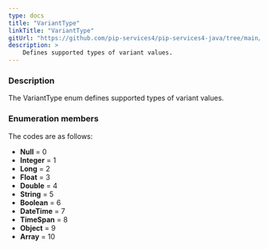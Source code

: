 ```yaml
---
type: docs
title: "VariantType"
linkTitle: "VariantType"
gitUrl: "https://github.com/pip-services4/pip-services4-java/tree/main/pip-services4-expressions-java"
description: > 
    Defines supported types of variant values.
---
```


### Description

The VariantType enum defines supported types of variant values.


### Enumeration members

The codes are as follows:

- **Null** = 0
- **Integer** = 1
- **Long** = 2
- **Float** = 3
- **Double** = 4
- **String** = 5
- **Boolean** = 6
- **DateTime** = 7
- **TimeSpan** = 8
- **Object** = 9
- **Array** = 10

